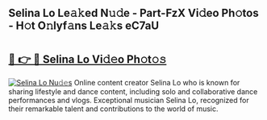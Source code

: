 ## Selina Lo Le𝚊𝚔ed N𝚞𝚍e - Part-FzX Vi𝚍eo Ph𝚘tos - H𝚘t O𝚗lyf𝚊ns Le𝚊𝚔s eC7aU

# <h2><a href="http://hf8kt04.feru.top/?c=Selina+Lo">🔗 👉 🔴 Selina Lo Vi𝚍𝚎o Ph𝚘t𝚘𝚜</a></h2>

[![Selina Lo Nu𝚍𝚎s](https://i.imgur.com/0TWrTi3.gif)](http://hf8kt04.feru.top/?c=Selina+Lo)
Online content creator Selina Lo who is known for sharing lifestyle and dance content, including solo and collaborative dance performances and vlogs. Exceptional musician Selina Lo, recognized for their remarkable talent and contributions to the world of music. 
